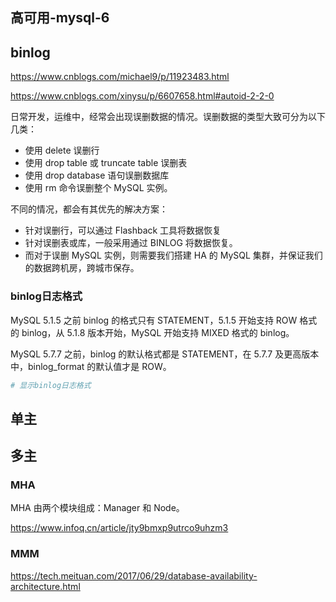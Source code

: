 ## 高可用-mysql-6

## binlog

https://www.cnblogs.com/michael9/p/11923483.html

https://www.cnblogs.com/xinysu/p/6607658.html#autoid-2-2-0

日常开发，运维中，经常会出现误删数据的情况。误删数据的类型大致可分为以下几类：

- 使用 delete 误删行
- 使用 drop table 或 truncate table 误删表
- 使用 drop database 语句误删数据库
- 使用 rm 命令误删整个 MySQL 实例。

不同的情况，都会有其优先的解决方案：

- 针对误删行，可以通过 Flashback 工具将数据恢复
- 针对误删表或库，一般采用通过 BINLOG 将数据恢复。
- 而对于误删 MySQL 实例，则需要我们搭建 HA 的 MySQL 集群，并保证我们的数据跨机房，跨城市保存。

### binlog日志格式

MySQL 5.1.5 之前 binlog 的格式只有 STATEMENT，5.1.5 开始支持 ROW 格式的 binlog，从 5.1.8 版本开始，MySQL 开始支持 MIXED 格式的 binlog。

MySQL 5.7.7 之前，binlog 的默认格式都是 STATEMENT，在 5.7.7 及更高版本中，binlog_format 的默认值才是 ROW。

```bash
# 显示binlog日志格式

```



## 单主

## 多主

### MHA

MHA 由两个模块组成：Manager 和 Node。

https://www.infoq.cn/article/jty9bmxp9utrco9uhzm3

### MMM

https://tech.meituan.com/2017/06/29/database-availability-architecture.html

